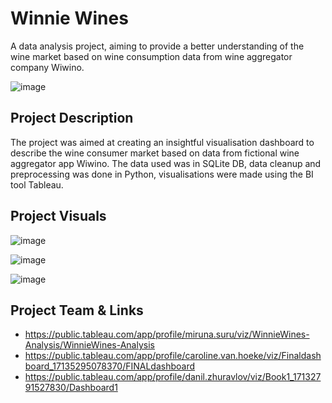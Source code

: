 # Winnie Wines

A data analysis project, aiming to provide a better understanding of the wine market based on wine consumption data from wine aggregator company Wiwino.

![image](https://github.com/emsuru/winnie-wines/assets/141214124/03ae3960-483f-4ba9-934f-3a55ebfcabf1)

## Project Description

The project was aimed at creating an insightful visualisation dashboard to describe the wine consumer market based on data from fictional wine aggregator app Wiwino.
The data used was in SQLite DB, data cleanup and preprocessing was done in Python, visualisations were made using the BI tool Tableau.


## Project Visuals

![image](https://github.com/emsuru/winnie-wines/assets/141214124/9edc5bff-7a60-402f-8041-9f8e29a2ea81)

![image](https://github.com/emsuru/winnie-wines/assets/141214124/0faed7e4-598d-4347-a4e2-ea0aa5435b2f)

![image](https://github.com/emsuru/winnie-wines/assets/141214124/2106ef18-1229-47be-8ff9-bb3445f07151)

## Project Team & Links


- https://public.tableau.com/app/profile/miruna.suru/viz/WinnieWines-Analysis/WinnieWines-Analysis
- https://public.tableau.com/app/profile/caroline.van.hoeke/viz/Finaldashboard_17135295078370/FINALdashboard
- https://public.tableau.com/app/profile/danil.zhuravlov/viz/Book1_17132791527830/Dashboard1 

